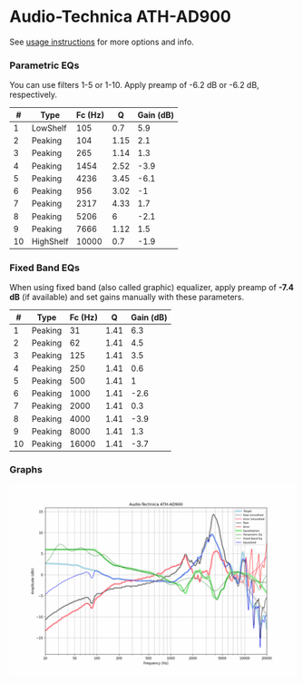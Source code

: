 # Audio-Technica ATH-AD900
See [usage instructions](https://github.com/jaakkopasanen/AutoEq#usage) for more options and info.

### Parametric EQs
You can use filters 1-5 or 1-10. Apply preamp of -6.2 dB or -6.2 dB, respectively.

|   # | Type      |   Fc (Hz) |    Q |   Gain (dB) |
|-----|-----------|-----------|------|-------------|
|   1 | LowShelf  |       105 | 0.7  |         5.9 |
|   2 | Peaking   |       104 | 1.15 |         2.1 |
|   3 | Peaking   |       265 | 1.14 |         1.3 |
|   4 | Peaking   |      1454 | 2.52 |        -3.9 |
|   5 | Peaking   |      4236 | 3.45 |        -6.1 |
|   6 | Peaking   |       956 | 3.02 |        -1   |
|   7 | Peaking   |      2317 | 4.33 |         1.7 |
|   8 | Peaking   |      5206 | 6    |        -2.1 |
|   9 | Peaking   |      7666 | 1.12 |         1.5 |
|  10 | HighShelf |     10000 | 0.7  |        -1.9 |

### Fixed Band EQs
When using fixed band (also called graphic) equalizer, apply preamp of **-7.4 dB** (if available) and set gains manually with these parameters.

|   # | Type    |   Fc (Hz) |    Q |   Gain (dB) |
|-----|---------|-----------|------|-------------|
|   1 | Peaking |        31 | 1.41 |         6.3 |
|   2 | Peaking |        62 | 1.41 |         4.5 |
|   3 | Peaking |       125 | 1.41 |         3.5 |
|   4 | Peaking |       250 | 1.41 |         0.6 |
|   5 | Peaking |       500 | 1.41 |         1   |
|   6 | Peaking |      1000 | 1.41 |        -2.6 |
|   7 | Peaking |      2000 | 1.41 |         0.3 |
|   8 | Peaking |      4000 | 1.41 |        -3.9 |
|   9 | Peaking |      8000 | 1.41 |         1.3 |
|  10 | Peaking |     16000 | 1.41 |        -3.7 |

### Graphs
![](./Audio-Technica%20ATH-AD900.png)
